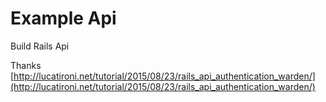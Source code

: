 Example Api
===

Build Rails Api

Thanks [http://lucatironi.net/tutorial/2015/08/23/rails_api_authentication_warden/](http://lucatironi.net/tutorial/2015/08/23/rails_api_authentication_warden/)